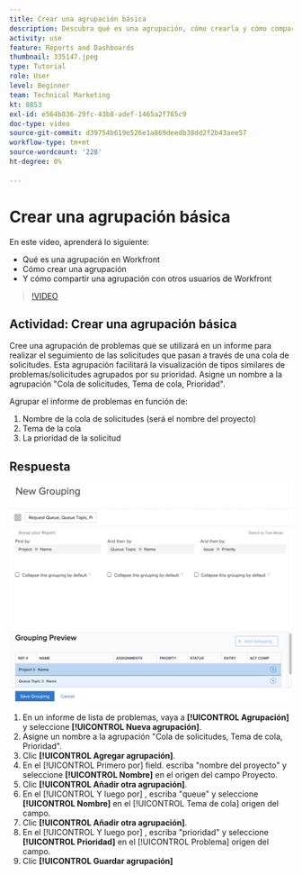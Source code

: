 ```yaml
---
title: Crear una agrupación básica
description: Descubra qué es una agrupación, cómo crearla y cómo compartirla con otros usuarios en Workfront.
activity: use
feature: Reports and Dashboards
thumbnail: 335147.jpeg
type: Tutorial
role: User
level: Beginner
team: Technical Marketing
kt: 8853
exl-id: e564b836-29fc-43b8-adef-1465a2f765c9
doc-type: video
source-git-commit: d39754b619e526e1a869deedb38dd2f2b43aee57
workflow-type: tm+mt
source-wordcount: '228'
ht-degree: 0%

---
```


# Crear una agrupación básica

En este vídeo, aprenderá lo siguiente:

* Qué es una agrupación en Workfront
* Cómo crear una agrupación
* Y cómo compartir una agrupación con otros usuarios de Workfront

>[!VIDEO](https://video.tv.adobe.com/v/335147/?quality=12)

## Actividad: Crear una agrupación básica

Cree una agrupación de problemas que se utilizará en un informe para realizar el seguimiento de las solicitudes que pasan a través de una cola de solicitudes. Esta agrupación facilitará la visualización de tipos similares de problemas/solicitudes agrupados por su prioridad. Asigne un nombre a la agrupación &quot;Cola de solicitudes, Tema de cola, Prioridad&quot;.

Agrupar el informe de problemas en función de:

1. Nombre de la cola de solicitudes (será el nombre del proyecto)
1. Tema de la cola
1. La prioridad de la solicitud

## Respuesta

![Imagen de la pantalla para crear una nueva agrupación](assets/grouping-exercise.png)

1. En un informe de lista de problemas, vaya a **[!UICONTROL Agrupación]** y seleccione **[!UICONTROL Nueva agrupación]**.
1. Asigne un nombre a la agrupación &quot;Cola de solicitudes, Tema de cola, Prioridad&quot;.
1. Clic **[!UICONTROL Agregar agrupación]**.
1. En el [!UICONTROL Primero por] field. escriba &quot;nombre del proyecto&quot; y seleccione **[!UICONTROL Nombre]** en el origen del campo Proyecto.
1. Clic **[!UICONTROL Añadir otra agrupación]**.
1. En el [!UICONTROL Y luego por] , escriba &quot;queue&quot; y seleccione **[!UICONTROL Nombre]** en el [!UICONTROL Tema de cola] origen del campo.
1. Clic **[!UICONTROL Añadir otra agrupación]**.
1. En el [!UICONTROL Y luego por] , escriba &quot;prioridad&quot; y seleccione **[!UICONTROL Prioridad]** en el [!UICONTROL Problema] origen del campo.
1. Clic **[!UICONTROL Guardar agrupación]**

